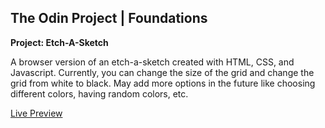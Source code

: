 ## The Odin Project | Foundations
**Project: Etch-A-Sketch**

A browser version of an etch-a-sketch created with HTML, CSS, and Javascript. Currently, you can change the size of the grid and change the grid from white to black. May add more options in the future like choosing different colors, having random colors, etc. 

[Live Preview](https://ashesx2.github.io/etch-a-sketch/)
